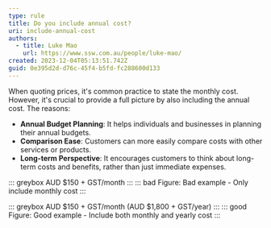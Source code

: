 ```yaml
---
type: rule
title: Do you include annual cost?
uri: include-annual-cost
authors:
  - title: Luke Mao
    url: https://www.ssw.com.au/people/luke-mao/
created: 2023-12-04T05:13:51.742Z
guid: 0e395d2d-d76c-45f4-b5fd-fc288600d133
---
```

When quoting prices, it's common practice to state the monthly cost. However, it's crucial to provide a full picture by also including the annual cost. The reasons:

- **Annual Budget Planning**: It helps individuals and businesses in planning their annual budgets.
- **Comparison Ease**: Customers can more easily compare costs with other services or products.
- **Long-term Perspective**: It encourages customers to think about long-term costs and benefits, rather than just immediate expenses.

            
<!--endintro-->

::: greybox
AUD $150 + GST/month
:::
::: bad
Figure: Bad example - Only include monthly cost
:::

::: greybox
AUD $150 + GST/month (AUD $1,800 + GST/year)
:::
::: good
Figure: Good example - Include both monthly and yearly cost
:::